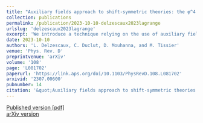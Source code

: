 ```yaml
---
title: "Auxiliary fields approach to shift-symmetric theories: the φ^4 derivative theory and the crumpled-to-flat transition of membranes at two-loop order"
collection: publications
permalink: /publication/2023-10-10-delzescaux2023lagrange
urlslug: 'delzescaux2023lagrange'
excerpt: 'We introduce a technique relying on the use of auxiliary fields in order to eliminate explicit field-derivatives that plague the high orders renormalization group treatment of shift-symmetric (derivative) theories. This technique simplifies drastically the computation of fluctuations in such theories. This is illustrated by deriving the two-loop renormalization group equations—and the three-loop anomalous dimension—of the φ^4 derivative theory in D=4−ε, which is also relevant to describe the crumpled-to-flat transition of polymerized membranes. Some features of this transition are provided.'
date: 2023-10-10
authors: 'L. Delzescaux, C. Duclut, D. Mouhanna, and M. Tissier'
venue: 'Phys. Rev. D'
preprintvenue: 'arXiv'
volume: '108'
page: 'L081702'
paperurl: 'https://link.aps.org/doi/10.1103/PhysRevD.108.L081702'
arxivid: '2307.00600'
pubnumber: 14
citation: '&quot;Auxiliary fields approach to shift-symmetric theories: the φ^4 derivative theory and the crumpled-to-flat transition of membranes at two-loop order&quot;, L. Delzescaux, C. Duclut, D. Mouhanna, and M. Tissier, <i>Phys. Rev. D</i> <b>108</b>, L081702 (2023).'
---
```

[Published version <i class="fa fa-external-link-alt fa-xs" aria-hidden="true"></i>](https://link.aps.org/doi/10.1103/PhysRevD.108.L081702)
[[pdf] <i class="fa fa-download fa-xs" aria-hidden="true"></i>](http://charlieduclut.github.io/files/delzescaux2023lagrange.pdf)
<br/>
[arXiv version <i class="fa fa-external-link-alt fa-xs" aria-hidden="true"></i>](https://arxiv.org/abs/2307.00600)
